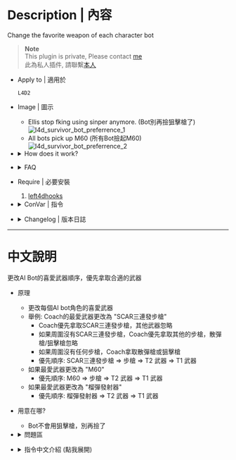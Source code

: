 # Description | 內容
Change the favorite weapon of each character bot

> __Note__ <br/>
This plugin is private, Please contact [me](/#私人插件列表-private-plugins-list)<br/>
此為私人插件, 請聯繫[本人](/#私人插件列表-private-plugins-list)

* Apply to | 適用於
	```
	L4D2
	```

* Image | 圖示
	* Ellis stop fking using sinper anymore. (Bot別再撿狙擊槍了)
	<br/>![l4d_survivor_bot_preferrence_1](image/l4d_survivor_bot_preferrence_1.gif)
	* All bots pick up M60 (所有Bot撿起M60)
	<br/>![l4d_survivor_bot_preferrence_2](image/l4d_survivor_bot_preferrence_2.jpg)

* <details><summary>How does it work?</summary>

	* Change bot's favorite weapon.
	* For example: Coach's favorite weapon changed to "SCAR Rifle"
		* Coach will pick up SCAR Rifle prior to any other weapons
		* If no SCAR Rifle near around, Coach will pick up any rifle weapons prior to shoutgun and sniper rifle
		* If no any rifles near around, Coach will pick up shoutgun or sniper rifle
		* Priority: SCAR Rifle => Any Rifle => Any T2 weapons => Any T1 weapons
	* If favorite weapon changed to "M60"
		* Priority: M60 => Any Rifle => Any T2 weapons => Any T1 weapons
	* If favorite weapon changed to "Grenade Launcher"
		* Priority: Grenade Launcher => Any T2 weapons => Any T1 weapons
</details>

* <details><summary>FAQ</summary>

	* How to make bots pick up "M60" and "Grenade Launcher"?
		1. Install [Mission and Weapons - Info Editor](https://forums.alliedmods.net/showthread.php?t=310586)
		2. Modify ```data/l4d_info_editor_weapons.cfg```
			```c
			"weapon_rifle_m60"
			{
				"Tier" "2"
			}
			"weapon_grenade_launcher"
			{
				"Tier" "2"
			}
			```
</details>

* Require | 必要安裝
	1. [left4dhooks](https://forums.alliedmods.net/showthread.php?t=321696)

* <details><summary>ConVar | 指令</summary>

	* cfg/sourcemod/l4d_survivor_bot_preferrence.cfg
		```php
		// 0=Plugin off, 1=Plugin on.
		l4d_survivor_bot_preferrence_enable "1"

		// Nick's favorite weapon, 1-Autoshot, 2-SPAS, 3-M16, 4-SCAR, 5-AK47, 6-SG552, 7-Mil Sniper, 8-AWP, 9-Scout, 10=Hunt Rif, 11=M60, 12=Grenade L
		// 0=Game Default
		l4d_survivor_bot_preferrence_nick "1"

		// Ellis's favorite weapon, 1-Autoshot, 2-SPAS, 3-M16, 4-SCAR, 5-AK47, 6-SG552, 7-Mil Sniper, 8-AWP, 9-Scout, 10=Hunt Rif, 11=M60, 12=Grenade L
		// 0=Game Default
		l4d_survivor_bot_preferrence_ellis "2"

		// Rochelle's favorite weapon, 1-Autoshot, 2-SPAS, 3-M16, 4-SCAR, 5-AK47, 6-SG552, 7-Mil Sniper, 8-AWP, 9-Scout, 10=Hunt Rif, 11=M60, 12=Grenade L
		// 0=Game Default
		l4d_survivor_bot_preferrence_rochelle "3"

		// Coach's favorite weapon, 1-Autoshot, 2-SPAS, 3-M16, 4-SCAR, 5-AK47, 6-SG552, 7-Mil Sniper, 8-AWP, 9-Scout, 10=Hunt Rif, 11=M60, 12=Grenade L
		// 0=Game Default
		l4d_survivor_bot_preferrence_coach "4"

		// Bill's favorite weapon, 1-Autoshot, 2-SPAS, 3-M16, 4-SCAR, 5-AK47, 6-SG552, 7-Mil Sniper, 8-AWP, 9-Scout, 10=Hunt Rif, 11=M60, 12=Grenade L
		// 0=Game Default
		l4d_survivor_bot_preferrence_bill "5"

		// Zoey's favorite weapon, 1-Autoshot, 2-SPAS, 3-M16, 4-SCAR, 5-AK47, 6-SG552, 7-Mil Sniper, 8-AWP, 9-Scout, 10=Hunt Rif, 11=M60, 12=Grenade L
		// 0=Game Default
		l4d_survivor_bot_preferrence_zoey "6"

		// Francis's favorite weapon, 1-Autoshot, 2-SPAS, 3-M16, 4-SCAR, 5-AK47, 6-SG552, 7-Mil Sniper, 8-AWP, 9-Scout, 10=Hunt Rif, 11=M60, 12=Grenade L
		// 0=Game Default
		l4d_survivor_bot_preferrence_francis "7"

		// Louis's favorite weapon, 1-Autoshot, 2-SPAS, 3-M16, 4-SCAR, 5-AK47, 6-SG552, 7-Mil Sniper, 8-AWP, 9-Scout, 10=Hunt Rif, 11=M60, 12=Grenade L
		// 0=Game Default
		l4d_survivor_bot_preferrence_louis "10"
		```
</details>

* <details><summary>Changelog | 版本日誌</summary>

	* v1.1 (2024-7-16)
		* Add M60 and Grenade Launcher
		* Update Cvars

	* v1.0 (2023-12-7)
		* Initial Release
		* Credit: [Forgetest](https://github.com/jensewe)
</details>

- - - -
# 中文說明
更改AI Bot的喜愛武器順序，優先拿取合適的武器

* 原理
	* 更改每個AI bot角色的喜愛武器
	* 舉例: Coach的最愛武器更改為 "SCAR三連發步槍"
		* Coach優先拿取SCAR三連發步槍，其他武器忽略
		* 如果周圍沒有SCAR三連發步槍，Coach優先拿取其他的步槍，散彈槍/狙擊槍忽略
		* 如果周圍沒有任何步槍，Coach拿取散彈槍或狙擊槍
		* 優先順序: SCAR三連發步槍 => 步槍 => T2 武器 => T1 武器
	* 如果最愛武器更改為 "M60"
		* 優先順序: M60 => 步槍 => T2 武器 => T1 武器
	* 如果最愛武器更改為 "榴彈發射器"
		* 優先順序: 榴彈發射器 => T2 武器 => T1 武器

* 用意在哪?
	* Bot不會用狙擊槍，別再撿了

* <details><summary>問題區</summary>

	* 如何讓Bots可以撿起 "M60" 與 "榴彈發射器" ?
		1. 安裝 [Mission and Weapons - Info Editor](https://forums.alliedmods.net/showthread.php?t=310586)
		2. 修改文件 ```data/l4d_info_editor_weapons.cfg```
			```c
			"weapon_rifle_m60"
			{
				"Tier" "2"
			}
			"weapon_grenade_launcher"
			{
				"Tier" "2"
			}
			```
</details>

* <details><summary>指令中文介紹 (點我展開)</summary>

	* cfg/sourcemod/l4d_survivor_bot_preferrence.cfg
		```php
		// 0=關閉插件, 1=啟動插件
		l4d_survivor_bot_preferrence_enable "1"

		// Nick 的喜愛武器, 1-自動連發散彈槍, 2-SPAS戰術散彈槍, 3-M16步槍, 4-SCAR步槍, 5-AK47, 6-SG552三連發步槍, 7-軍用狙擊槍, 8-AWP, 9-Scout, 10=獵槍 (狙擊槍), 11=M60, 12=榴彈發射器
		// 0=遊戲預設喜愛武器
		l4d_survivor_bot_preferrence_nick "1"

		// Ellis 的喜愛武器, 1-自動連發散彈槍, 2-SPAS戰術散彈槍, 3-M16步槍, 4-SCAR步槍, 5-AK47, 6-SG552三連發步槍, 7-軍用狙擊槍, 8-AWP, 9-Scout, 10=獵槍 (狙擊槍), 11=M60, 12=榴彈發射器
		// 0=遊戲預設喜愛武器
		l4d_survivor_bot_preferrence_ellis "2"

		// Rochelle 的喜愛武器, 1-自動連發散彈槍, 2-SPAS戰術散彈槍, 3-M16步槍, 4-SCAR步槍, 5-AK47, 6-SG552三連發步槍, 7-軍用狙擊槍, 8-AWP, 9-Scout, 10=獵槍 (狙擊槍), 11=M60, 12=榴彈發射器
		// 0=遊戲預設喜愛武器
		l4d_survivor_bot_preferrence_rochelle "3"

		// Coach 的喜愛武器, 1-自動連發散彈槍, 2-SPAS戰術散彈槍, 3-M16步槍, 4-SCAR步槍, 5-AK47, 6-SG552三連發步槍, 7-軍用狙擊槍, 8-AWP, 9-Scout, 10=獵槍 (狙擊槍), 11=M60, 12=榴彈發射器
		// 0=遊戲預設喜愛武器
		l4d_survivor_bot_preferrence_coach "4"

		// Bill 的喜愛武器, 1-自動連發散彈槍, 2-SPAS戰術散彈槍, 3-M16步槍, 4-SCAR步槍, 5-AK47, 6-SG552三連發步槍, 7-軍用狙擊槍, 8-AWP, 9-Scout, 10=獵槍 (狙擊槍), 11=M60, 12=榴彈發射器
		// 0=遊戲預設喜愛武器
		l4d_survivor_bot_preferrence_bill "5"

		// Zoey 的喜愛武器, 1-自動連發散彈槍, 2-SPAS戰術散彈槍, 3-M16步槍, 4-SCAR步槍, 5-AK47, 6-SG552三連發步槍, 7-軍用狙擊槍, 8-AWP, 9-Scout, 10=獵槍 (狙擊槍), 11=M60, 12=榴彈發射器
		// 0=遊戲預設喜愛武器
		l4d_survivor_bot_preferrence_zoey "6"

		// Francis 的喜愛武器, 1-自動連發散彈槍, 2-SPAS戰術散彈槍, 3-M16步槍, 4-SCAR步槍, 5-AK47, 6-SG552三連發步槍, 7-軍用狙擊槍, 8-AWP, 9-Scout, 10=獵槍 (狙擊槍), 11=M60, 12=榴彈發射器
		// 0=遊戲預設喜愛武器
		l4d_survivor_bot_preferrence_francis "7"

		// Louis 的喜愛武器, 1-自動連發散彈槍, 2-SPAS戰術散彈槍, 3-M16步槍, 4-SCAR步槍, 5-AK47, 6-SG552三連發步槍, 7-軍用狙擊槍, 8-AWP, 9-Scout, 10=獵槍 (狙擊槍), 11=M60, 12=榴彈發射器
		// 0=遊戲預設喜愛武器
		l4d_survivor_bot_preferrence_louis "10"
		```
</details>
